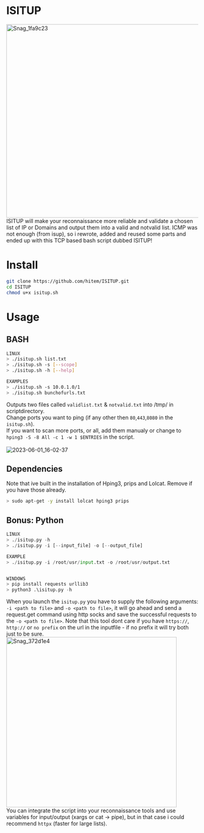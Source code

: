 # ISITUP
<img width="508" alt="Snag_1fa9c23" src="https://github.com/hitem/ISITUP/assets/8977898/42738190-aabf-407d-ac53-90e9afb09aff"><br>
ISITUP will make your reconnaissance more reliable and validate a chosen list of IP or Domains and output them into a valid and notvalid list.
ICMP was not enough (from isup), so i rewrote, added and reused some parts and ended up with this TCP based bash script dubbed ISITUP!<br>

# Install
```bash
git clone https://github.com/hitem/ISITUP.git
cd ISITUP
chmod u+x isitup.sh
```
# Usage
## BASH
```bash
LINUX
> ./isitup.sh list.txt
> ./isitup.sh -s [--scope]
> ./isitup.sh -h [--help]

EXAMPLES
> ./isitup.sh -s 10.0.1.0/1
> ./isitup.sh bunchofurls.txt
```
Outputs two files called ```validlist.txt``` & ```notvalid.txt``` into /tmp/ in scriptdirectory.<br>
Change ports you want to ping (if any other then ```80```,```443```,```8080``` in the ```isitup.sh```).\
If you want to scan more ports, or all, add them manualy or change to ```hping3 -S -8 All -c 1 -w 1 $ENTRIES``` in the script.<br><br>
![2023-06-01_16-02-37](https://github.com/hitem/ISITUP/assets/8977898/453d9b7e-1672-472e-9db1-8f4210fbf9d9)

## Dependencies
Note that ive built in the installation of Hping3, prips and Lolcat. Remove if you have those already.<br>
```bash
> sudo apt-get -y install lolcat hping3 prips
```

## Bonus: Python
```python
LINUX
> ./isitup.py -h
> ./isitup.py -i [--input_file] -o [--output_file]

EXAMPLE
> ./isitup.py -i /root/usr/input.txt -o /root/usr/output.txt


WINDOWS
> pip install requests urllib3
> python3 .\isitup.py -h
```
When you launch the ```isitup.py``` you have to supply the following arguments: ```-i <path to file>``` and ```-o <path to file>```, it will go ahead and send a request.get command using http socks and save the successful requests to the ```-o <path to file>```. Note that this tool dont care if you have ```https://```, ```http://``` or ```no prefix``` on the url in the inputfile - if no prefix it will try both just to be sure. \
<img width="447" alt="Snag_372d1e4" src="https://github.com/hitem/ISITUP/assets/8977898/048989b5-5c0f-41f6-83c6-ce27f3d973ac"> \
You can integrate the script into your reconnaissance tools and use variables for input/output (xargs or cat -> pipe), but in that case i could recommend ```httpx``` (faster for large lists).

